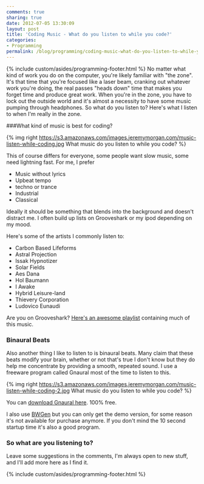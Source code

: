 ```yaml
---
comments: true
sharing: true
date: 2012-07-05 13:30:09
layout: post
title: 'Coding Music - What do you listen to while you code?'
categories:
- Programming
permalink: /blog/programming/coding-music-what-do-you-listen-to-while-you-code/
---
```

{% include custom/asides/programming-footer.html %}
No matter what kind of work you do on the computer, you're likely familiar with "the zone". It's that time that you're focused like a laser beam, cranking out whatever work you're doing, the real passes "heads down" time that makes you forget time and produce great work. When you're in the zone, you have to lock out the outside world and it's almost a necessity to have some music pumping through headphones. So what do you listen to? Here's what I listen to when I'm really in the zone.

###What kind of music is best for coding?

{% img right https://s3.amazonaws.com/images.jeremymorgan.com/music-listen-while-coding.jpg What music do you listen to while you code? %}

This of course differs for everyone, some people want slow music, some need lightning fast. For me, I prefer

  * Music without lyrics
  * Upbeat tempo
  * techno or trance
  * Industrial
  * Classical

Ideally it should be something that blends into the background and doesn't distract me. I often build up lists on Grooveshark or my ipod depending on my mood.

Here's some of the artists I commonly listen to:
	
  * Carbon Based Lifeforms
  * Astral Projection
  * Issak Hypnotizer
  * Solar Fields
  * Aes Dana
  * Hol Baumann
  * I Awake
  * Hybrid Leisure-land
  * Thievery Corporation
  * Ludovico Eunaudi

Are you on Grooveshark? [Here's an awesome playlist](http://tinysong.com/p/54Z6B) containing much of this music.

### Binaural Beats

Also another thing I like to listen to is binaural beats. Many claim that these beats modify your brain, whether or not that's true I don't know but they do help me concentrate by providing a smooth, repeated sound. I use a freeware program called Gnaural most of the time to listen to this.

{% img right https://s3.amazonaws.com/images.jeremymorgan.com/music-listen-while-coding-2.jpg What music do you listen to while you code? %}

You can [download Gnaural here](http://gnaural.sourceforge.net/download/). 100% free.

I also use [BWGen](http://www.bwgen.com/) but you can only get the demo version, for some reason it's not available for purchase anymore. If you don't mind the 10 second startup time it's also a good program.



### So what are you listening to?

Leave some suggestions in the comments, I'm always open to new stuff, and I'll add more here as I find it.

{% include custom/asides/programming-footer.html %}